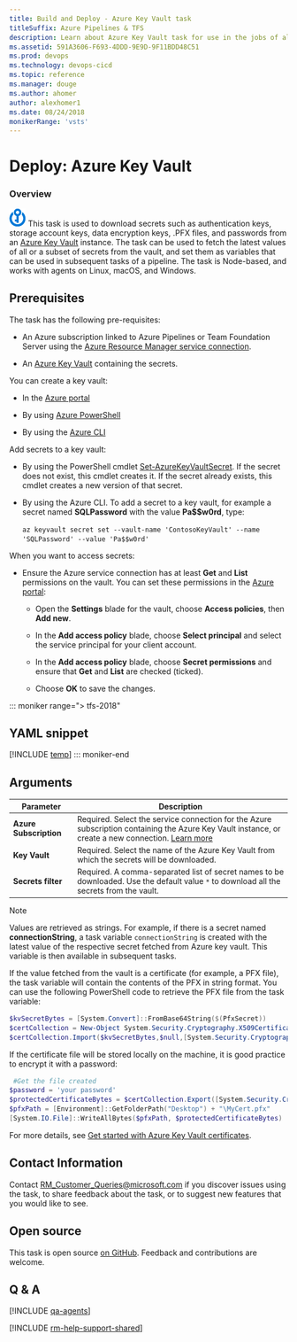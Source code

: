 ```yaml
---
title: Build and Deploy - Azure Key Vault task
titleSuffix: Azure Pipelines & TFS
description: Learn about Azure Key Vault task for use in the jobs of all of your build and release pipelines in Azure Pipelines and TFS
ms.assetid: 591A3606-F693-4DDD-9E9D-9F11BDD48C51
ms.prod: devops
ms.technology: devops-cicd
ms.topic: reference
ms.manager: douge
ms.author: ahomer
author: alexhomer1
ms.date: 08/24/2018
monikerRange: 'vsts'
---
```


# Deploy: Azure Key Vault

### Overview

![icon](_img/azure-key-vault-icon.png) This task is used to download secrets such as authentication keys, storage account keys, data encryption keys, .PFX files, and passwords
from an [Azure Key Vault](/rest/api/keyvault/about-keys--secrets-and-certificates) instance.
The task can be used to fetch the latest values of all or a subset of secrets from the vault, and set them as variables that can be used in subsequent tasks of a pipeline.
The task is Node-based, and works with agents on Linux, macOS, and Windows.

## Prerequisites

The task has the following pre-requisites:

* An Azure subscription linked to Azure Pipelines or Team Foundation Server using the [Azure Resource Manager service connection](../../library/connect-to-azure.md).

* An [Azure Key Vault](https://azure.microsoft.com/services/key-vault/) containing the secrets.

You can create a key vault:

* In the [Azure portal](https://ms.portal.azure.com/#create/Microsoft.KeyVault)

* By using [Azure PowerShell](/azure/key-vault/key-vault-get-started)

* By using the [Azure CLI](/azure/key-vault/key-vault-manage-with-cli2)

Add secrets to a key vault:

* By using the PowerShell cmdlet [Set-AzureKeyVaultSecret](/powershell/module/azurerm.keyvault/set-azurekeyvaultsecret).
  If the secret does not exist, this cmdlet creates it. If the secret already exists, this cmdlet creates a new version of that secret.

* By using the Azure CLI. To add a secret to a key vault, for example a secret named **SQLPassword** with the value **Pa$$w0rd**, type:

  `az keyvault secret set --vault-name 'ContosoKeyVault' --name 'SQLPassword' --value 'Pa$$w0rd'`

When you want to access secrets:

* Ensure the Azure service connection has at least **Get** and **List** permissions
  on the vault. You can set these permissions in the [Azure portal](https://portal.azure.com):

  - Open the **Settings** blade for the vault, choose **Access policies**, then **Add new**.

  - In the **Add access policy** blade, choose **Select principal** and select the service principal for your client account.

  - In the **Add access policy** blade, choose **Secret permissions** and ensure that **Get** and **List** are checked (ticked).

  - Choose **OK** to save the changes.<p />

::: moniker range="> tfs-2018"
## YAML snippet
[!INCLUDE [temp](../_shared/yaml/AzureKeyVaultV1.md)]
::: moniker-end

## Arguments

| Parameter | Description |
| --------- | ----------- |
| **Azure Subscription** | Required. Select the service connection for the Azure subscription containing the Azure Key Vault instance, or create a new connection. [Learn more](../../library/connect-to-azure.md) |
| **Key Vault** | Required. Select the name of the Azure Key Vault from which the secrets will be downloaded. |
| **Secrets filter** | Required. A comma-separated list of secret names to be downloaded. Use the default value `*` to download all the secrets from the vault. |

> [!NOTE]
> Values are retrieved as strings. For example, if there is a secret named **connectionString**,
> a task variable `connectionString` is created with the latest value of the respective secret
> fetched from Azure key vault. This variable is then available in subsequent tasks.

If the value fetched from the vault is a certificate (for example, a PFX file), the task variable
will contain the contents of the PFX in string format. You can use the following PowerShell code
to retrieve the PFX file from the task variable:
 
```powershell
$kvSecretBytes = [System.Convert]::FromBase64String($(PfxSecret))
$certCollection = New-Object System.Security.Cryptography.X509Certificates.X509Certificate2Collection
$certCollection.Import($kvSecretBytes,$null,[System.Security.Cryptography.X509Certificates.X509KeyStorageFlags]::Exportable)
```

If the certificate file will be stored locally on the machine, it is good practice
to encrypt it with a password: 

```powershell
 #Get the file created
$password = 'your password'
$protectedCertificateBytes = $certCollection.Export([System.Security.Cryptography.X509Certificates.X509ContentType]::Pkcs12, $password)
$pfxPath = [Environment]::GetFolderPath("Desktop") + "\MyCert.pfx"
[System.IO.File]::WriteAllBytes($pfxPath, $protectedCertificateBytes)
```

For more details, see [Get started with Azure Key Vault certificates](https://blogs.technet.microsoft.com/kv/2016/09/26/get-started-with-azure-key-vault-certificates).

## Contact Information

Contact [RM\_Customer\_Queries@microsoft.com](mailto:RM_Customer_Queries@microsoft.com) if you discover issues using the task, to share feedback about the task,
or to suggest new features that you would like to see.

## Open source

This task is open source [on GitHub](https://github.com/Microsoft/vsts-tasks). Feedback and contributions are welcome.

## Q & A
<!-- BEGINSECTION class="md-qanda" -->

[!INCLUDE [qa-agents](../../_shared/qa-agents.md)]

<!-- ENDSECTION -->

[!INCLUDE [rm-help-support-shared](../../_shared/rm-help-support-shared.md)]

